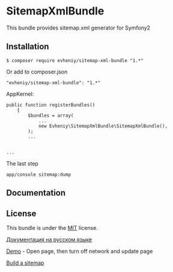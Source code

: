 SitemapXmlBundle
=================

This bundle provides sitemap.xml generator for Symfony2

Installation
------------

    $ composer require evheniy/sitemap-xml-bundle "1.*"

Or add to composer.json

    "evheniy/sitemap-xml-bundle": "1.*"

AppKernel:

    public function registerBundles()
        {
            $bundles = array(
                ...
                new Evheniy\SitemapXmlBundle\SitemapXmlBundle(),
            );
            ...


    ...

The last step

    app/console sitemap:dump

Documentation
-------------



License
-------

This bundle is under the [MIT][3] license.

[Документация на русском языке][1]

[Demo][2] - Open page, then turn off network and update page

[Build a sitemap][4]

[1]:  http://makedev.org/articles/symfony/bundles/sitemap_xml_bundle.html
[2]:  http://makedev.org/sitemap.xml
[3]:  https://github.com/evheniy/SitemapXmlBundle/blob/master/Resources/meta/LICENSE
[4]:  https://support.google.com/webmasters/answer/183668
